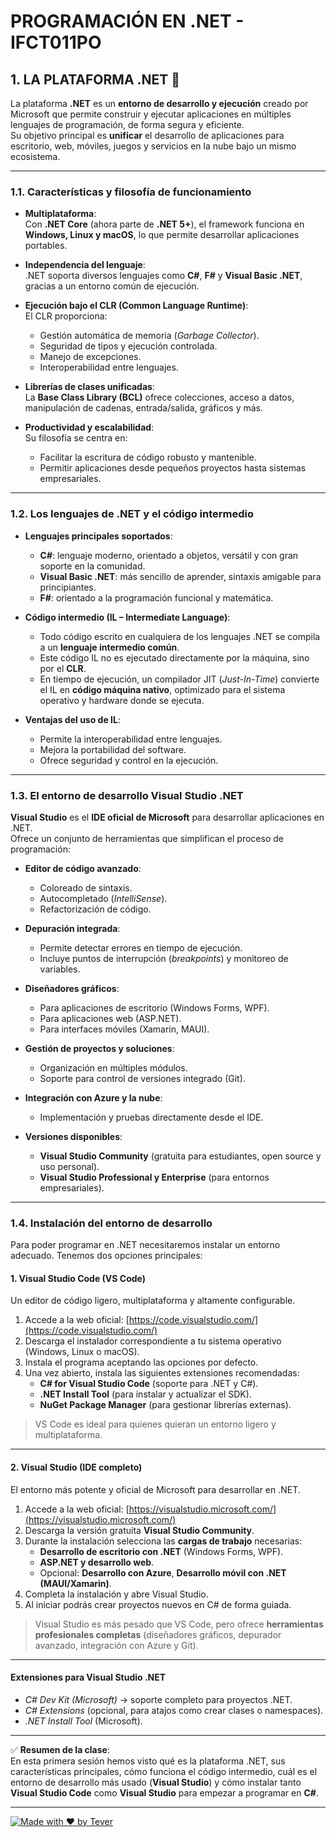 # PROGRAMACIÓN EN .NET - IFCT011PO  

## 1. LA PLATAFORMA .NET 👑

La plataforma **.NET** es un **entorno de desarrollo y ejecución** creado por Microsoft que permite construir y ejecutar aplicaciones en múltiples lenguajes de programación, de forma segura y eficiente.  
Su objetivo principal es **unificar** el desarrollo de aplicaciones para escritorio, web, móviles, juegos y servicios en la nube bajo un mismo ecosistema.

---

### 1.1. Características y filosofía de funcionamiento

- **Multiplataforma**:  
  Con **.NET Core** (ahora parte de **.NET 5+**), el framework funciona en **Windows, Linux y macOS**, lo que permite desarrollar aplicaciones portables.  

- **Independencia del lenguaje**:  
  .NET soporta diversos lenguajes como **C#**, **F#** y **Visual Basic .NET**, gracias a un entorno común de ejecución.

- **Ejecución bajo el CLR (Common Language Runtime)**:  
  El CLR proporciona:
  - Gestión automática de memoria (*Garbage Collector*).
  - Seguridad de tipos y ejecución controlada.
  - Manejo de excepciones.
  - Interoperabilidad entre lenguajes.

- **Librerías de clases unificadas**:  
  La **Base Class Library (BCL)** ofrece colecciones, acceso a datos, manipulación de cadenas, entrada/salida, gráficos y más.

- **Productividad y escalabilidad**:  
  Su filosofía se centra en:
  - Facilitar la escritura de código robusto y mantenible.
  - Permitir aplicaciones desde pequeños proyectos hasta sistemas empresariales.

---

### 1.2. Los lenguajes de .NET y el código intermedio

- **Lenguajes principales soportados**:
  - **C#**: lenguaje moderno, orientado a objetos, versátil y con gran soporte en la comunidad.
  - **Visual Basic .NET**: más sencillo de aprender, sintaxis amigable para principiantes.
  - **F#**: orientado a la programación funcional y matemática.

- **Código intermedio (IL – Intermediate Language)**:
  - Todo código escrito en cualquiera de los lenguajes .NET se compila a un **lenguaje intermedio común**.
  - Este código IL no es ejecutado directamente por la máquina, sino por el **CLR**.
  - En tiempo de ejecución, un compilador JIT (*Just-In-Time*) convierte el IL en **código máquina nativo**, optimizado para el sistema operativo y hardware donde se ejecuta.

- **Ventajas del uso de IL**:
  - Permite la interoperabilidad entre lenguajes.
  - Mejora la portabilidad del software.
  - Ofrece seguridad y control en la ejecución.

---

### 1.3. El entorno de desarrollo Visual Studio .NET

**Visual Studio** es el **IDE oficial de Microsoft** para desarrollar aplicaciones en .NET.  
Ofrece un conjunto de herramientas que simplifican el proceso de programación:

- **Editor de código avanzado**:
  - Coloreado de sintaxis.
  - Autocompletado (*IntelliSense*).
  - Refactorización de código.

- **Depuración integrada**:
  - Permite detectar errores en tiempo de ejecución.
  - Incluye puntos de interrupción (*breakpoints*) y monitoreo de variables.

- **Diseñadores gráficos**:
  - Para aplicaciones de escritorio (Windows Forms, WPF).
  - Para aplicaciones web (ASP.NET).
  - Para interfaces móviles (Xamarin, MAUI).

- **Gestión de proyectos y soluciones**:
  - Organización en múltiples módulos.
  - Soporte para control de versiones integrado (Git).

- **Integración con Azure y la nube**:
  - Implementación y pruebas directamente desde el IDE.

- **Versiones disponibles**:
  - **Visual Studio Community** (gratuita para estudiantes, open source y uso personal).
  - **Visual Studio Professional y Enterprise** (para entornos empresariales).

---

### 1.4. Instalación del entorno de desarrollo

Para poder programar en .NET necesitaremos instalar un entorno adecuado. Tenemos dos opciones principales:

#### 1. Visual Studio Code (VS Code)

Un editor de código ligero, multiplataforma y altamente configurable.

1. Accede a la web oficial: [https://code.visualstudio.com/](https://code.visualstudio.com/)  
2. Descarga el instalador correspondiente a tu sistema operativo (Windows, Linux o macOS).  
3. Instala el programa aceptando las opciones por defecto.  
4. Una vez abierto, instala las siguientes extensiones recomendadas:
   - **C# for Visual Studio Code** (soporte para .NET y C#).
   - **.NET Install Tool** (para instalar y actualizar el SDK).
   - **NuGet Package Manager** (para gestionar librerías externas).

> VS Code es ideal para quienes quieran un entorno ligero y multiplataforma.

---

#### 2. Visual Studio (IDE completo)

El entorno más potente y oficial de Microsoft para desarrollar en .NET.

1. Accede a la web oficial: [https://visualstudio.microsoft.com/](https://visualstudio.microsoft.com/)  
2. Descarga la versión gratuita **Visual Studio Community**.  
3. Durante la instalación selecciona las **cargas de trabajo** necesarias:
   - **Desarrollo de escritorio con .NET** (Windows Forms, WPF).  
   - **ASP.NET y desarrollo web**.  
   - Opcional: **Desarrollo con Azure**, **Desarrollo móvil con .NET (MAUI/Xamarin)**.  
4. Completa la instalación y abre Visual Studio.  
5. Al iniciar podrás crear proyectos nuevos en C# de forma guiada.

> Visual Studio es más pesado que VS Code, pero ofrece **herramientas profesionales completas** (diseñadores gráficos, depurador avanzado, integración con Azure y Git).

---

#### Extensiones para Visual Studio .NET
- *C# Dev Kit (Microsoft)* → soporte completo para proyectos .NET.
- *C# Extensions* (opcional, para atajos como crear clases o namespaces).
- *.NET Install Tool* (Microsoft).

---

✅ **Resumen de la clase**:  
En esta primera sesión hemos visto qué es la plataforma .NET, sus características principales, cómo funciona el código intermedio, cuál es el entorno de desarrollo más usado (**Visual Studio**) y cómo instalar tanto **Visual Studio Code** como **Visual Studio** para empezar a programar en **C#**.


---

[![Made with ❤️ by Tever](https://img.shields.io/badge/Made%20with%20❤️-by%20Tever-181717?logo=github)](https://github.com/devTever)
